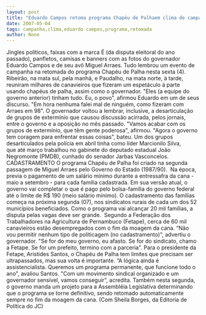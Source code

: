 ```yaml
---
layout: post
title: "Eduardo Campos retoma programa Chapéu de Palhaem clima de campanha"
date: 2007-05-04
tags: campanha,clima,eduardo campos,programa,retomada
author: None
---
```

Jingles políticos, faixas com a marca É (da disputa eleitoral do ano passado), panfletos, camisas e banners com as fotos do governador Eduardo Campos e de seu avô Miguel Arraes. Tudo lembrou um evento de campanha na retomada do programa Chapéu de Palha nesta sexta (4).
Ribeirão, na mata sul, pela manhã, e Paudalho, na mata norte, à tarde, reuniram milhares de canavieiros que fizeram um espetáculo à parte usando&nbsp;chapéus de palha, assim como o governador.
\"Eles (a equipe do governo anterior) tinham tudo. Eu, o povo\", afirmou Eduardo em um de seus discurso. \"Em hora nenhuma falei mal de ninguém, como fizeram com Arraes em 98\".
O&nbsp;governador voltou a lembrar, inclusive, a desarticulação de grupos de extermínio que causou discussão acirrada, pelos jornais, entre o governo e a oposição no mês passado.
\"Vamos acabar com os grupos de extermínio, que têm gente poderosa\", afirmou. \"Agora o governo tem coragem para enfrentar essas coisas\", bateu.
Um dos grupos desarticulados pela polícia em abril tinha como&nbsp;líder Marcionilo Silva, que&nbsp;até março trabalhou no gabinete do deputado estadual João Negromonte (PMDB), cunhado do senador Jarbas Vasconcelos. 
CADASTRAMENTO
O programa Chapéu de Palha foi criado na segunda passagem de Miguel Arraes pelo Governo do Estado (1987/90).&nbsp; 
Na época, previa o pagamento de um salário mínimo durante a entressafra da cana - maio a setembro - para cada família cadastrada.
Em sua versão atual, o governo vai completar o que é pago pelo bolsa-família do governo federal até o limite de R$ 190 (meio salário mínimo).
O cadastramento das famílias começa na próxima segunda (07), nos sindicatos rurais de cada um dos 52 municípios beneficiados. 
Como o programa vai&nbsp;alcançar&nbsp;20 mil famílias, a disputa pelas vagas deve ser grande.&nbsp; Segundo a Federação dos Trabalhadores na Agricultura de Pernambuco (Fetape), cerca de 60 mil canavieiros estão desempregados com o fim da moagem da cana. 
“Não vou permitir nenhum tipo de politicagem (no cadastramento)\", advertiu o governador. \"Se for do meu governo, eu afasto. Se for do sindicato, chamo a Fetape. Se for um prefeito, termino com a parceria\".
Para o presidente da Fetape, Aristides Santos,&nbsp;o Chapéu de Palha tem limites que precisam ser ultrapassados, mas sua volta é importante.
“A lógica ainda é assistencialista. Queremos um programa permanente, que funcione todo o ano\", avaliou Santos. \"Com um movimento sindical organizado e um governador sensível, vamos conseguir”, acredita.
Também nesta segunda, o governo manda um projeto para a Assembléia Legislativa determinando que o programa se torne definitivo, sendo retomado automaticamente sempre no fim da moagem da cana.
(Com Sheila Borges, da Editoria de Política do JC) 